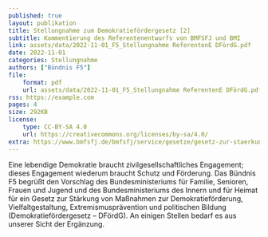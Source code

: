 ```yaml
---
published: true
layout: publikation
title: Stellungnahme zum Demokratiefördergesetz [2]
subtitle: Kommentierung des Referentenentwurfs von BMFSFJ und BMI
link: assets/data/2022-11-01_F5_Stellungnahme ReferentenE DFördG.pdf
date: 2022-11-01
categories: Stellungnahme
authors: ["Bündnis F5"]
file:
    format: pdf
    url: assets/data/2022-11-01_F5_Stellungnahme ReferentenE DFördG.pdf
rss: https://example.com
pages: 4
size: 292KB
license:
    type: CC-BY-SA 4.0
    url: https://creativecommons.org/licenses/by-sa/4.0/
extra: https://www.bmfsfj.de/bmfsfj/service/gesetze/gesetz-zur-staerkung-von-massnahmen-zur-demokratiefoerderung-vielfaltgestaltung-extremismuspraevention-und-politischen-bildung-demokratiefoerdergesetz--207726
---
```


Eine lebendige Demokratie braucht zivilgesellschaftliches Engagement; dieses Engagement wiederum braucht Schutz und Förderung. Das Bündnis F5 begrüßt den Vorschlag des Bundesministeriums für Familie, Senioren, Frauen und Jugend und des Bundesministeriums des Innern und für Heimat für ein Gesetz zur Stärkung von Maßnahmen zur Demokratieförderung, Vielfaltgestaltung, Extremismusprävention und politischen Bildung (Demokratiefördergesetz – DFördG). An einigen Stellen bedarf es aus unserer Sicht der Ergänzung.
